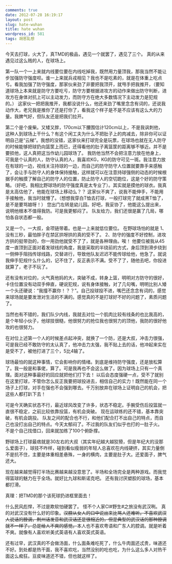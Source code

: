 ```yaml
---
comments: true
date: 2012-07-28 16:19:17
layout: post
slug: hate-wuhan
title: hate wuhan
wordpress_id: 581
tags: 胡思乱想
---
```


今天去打球，火大了，真TMD的极品，遇见一个就罢了，遇见了三个。
真的从来遇见过这么贱的人，在球场上。

第一队一个一上来就内线要位要在内线吃掉我，既然用力量顶我，那我当然不能让步加强防守强度呗。谁一上来就兵戎相见？我也不是吃素的，就是在体重上吃点亏。看我加强了防守强度，那家伙来劲了非要把我顶开，就甩手把我推开，（要知道球场上本来就是防守方要吃亏，防守方要根据进攻方的动作来做出防守判断，进攻方在身体对抗上可以主动发力，而防守方在绝大多数情况下主动发力是犯规的。）
这家伙一把把我推开，我都没说什么，他还来劲了嘴里念念有词的，还说我动作大，老兄我是推你了还是打你了，看我这个样子是不是不应该有这么大的力量。我脾气好，但队友还是把我们拉开。

第二个是个废柴。又矮又胖，170cm以下腰围估计120cm以上，不是我讽刺他，这种人到球场上干什么？有这个闲工夫为什么不把肚子上的肉减去，除非你可以证明自己是“云梯”。我想的没错，这家伙来打球完全是玩票，在球场也就在无人防守的时候能够把球扔向篮筐上而已，还得看他的肚子离篮筐的距离够不够近。并不是要损他，这人真把这当作幼儿园球场了。
我防他当然不会把注意力放在他身上，可我是个认真的人，防守认真的人，我喜欢KG，KG的防守可见一斑。我注意力放在有球的一边，视线关注持球的一边，而自己的防守防守人位置就要靠手来感触了，会让手与防守人的身体保持接触，这样就可以在注意持球强侧的动态的时候根据手的触摸了解自己的防守人的位置，防止防守人的空切跑位，这是个好的防守策略。（好吧，我相比野球场的防守强度真是太专业了）。其实就是摸他的球衣。我真是太高估他了，他能在球场上移动么？？
这家伙不爽了，说我不能伸手，不能用手接触他，我当时就懵了。（想想我穿白T恤去打球，一般打球完了就成黑T恤了，是不是要骂娘呀！）
您出门左转是幼儿园。好吧，我妥协了，他能这么提出来，说明他根本不值得我防。可是我更郁闷了。
队友给力，我们还很是赢了几局，哪怕各自状态都一般。

又是一个。一大叔，金项链带着。也是一上来就低位要位。
在野球场怕的就是
    1、没有三秒，最怕胖子在禁区拱呀拱的真的受不了。
    2、防守的强度不好控制，进攻方拱的挺带劲的，你一用劲他就受不了了，就是各种理由。唉！
他要位被我从45度一直顶到正面对着发球线的角度，我是采取的半绕前的方式，身后顶到滑步绕到一侧伸手阻挡传球线路，交替进行，导致他队友迟迟不能传球给他，他急了。就说我伸手犯规什么什么的，记不住了，反正表示不满。受不了了，随他去吧，你投进就算了，老子不玩了。

还有没有对位的，火气真他妈的大，突破不成，转身上篮，明明对方防守的很好，卡住位置没有动双手伸直，硬说犯规，说有身体接触，对了几句嘴，明明比别人矮一个头还硬说：“我撞不赢你！？？”。自己投球投不进，嘴巴还念念有词的，感觉来球场就是要发泄对生活的不满的。感觉真的不是打球好不好的问题了，素质问题了。

当然也有不错的，我们队少内线，我就去对位一个肌肉比较有线条的也比我高的，是个年轻小伙子，他球技很糙，他很努力的抢位我也很努力的顶他，我防的很好他攻的也很努力。

在对位上述第一个人的时候差点起冲突，就换了一个防，还是大叔，冲击力很强，可是我已经不敢防守的太认真了，他冲击力太强，我不贴上去的话，他冲起来实在是受不了，被他打进了三个，5比4输了。

球场最怕的就这种事情，它会影响你的情绪。到底是维持防守强度，还是放松算了。我一般是和事佬，算了。可是我再也不会这么做了。因为球场上只有一个真理。面对这种事最好的回应就把他们打下去！
以后会态度强硬一点，受不了就别在这里打球，不管你怎么反正我要把球投进去，相信自己的实力！既然能在同一个场子上打球，对手在强也不会强到哪去。千万别放弃在球场上证明自己的机会，把这些人都打趴下去！

可是今天确实状态不行，最近球风改变了许多，状态不稳定。手腕受伤后投篮就一直很不稳定，之前比较依靠投篮，有机会突破。
现在运球练的还不错，基本靠突破，有机会跳投。
队友之间的配合也不行，和他们配合打不出自己的特点，而自己也没打出自己的特点。今天太郁闷了。不过我的队友们似乎也打的一肚子火。
不是个自己找借口，回来就加练了100个俯卧撑。



野球场上打球最痞就是30左右的大叔（其实年纪越大越狡猾，但是年纪大的没那么爱面子），球技不咋样，碰到看似瘦弱的年轻人总喜欢在内线硬挤，其实力量倒不是抗不住，主要是体重相差悬殊，一身的横肉，主要是肚子大。还爱面子，脾气还大。

现在越来越觉得打半场比赛越来越没意思了。半场和全场完全是两种游戏。而我觉得篮球的魅力在于全场。就好比九球和斯诺克吧。
还有我讨厌塑胶的球场，基本都打滑。

真理：把TMD的那个该死球扔进框里面去！

什么民风彪悍，不过是欺软怕硬罢了。
怪不个人家Cl#野生#之旅没有武汉咧。
真的对武汉没有什么好的印象。<del>汉腔从女人的口中说出来比骂人还难听。不喜欢武汉人说话的腔调，荆州话发音和武汉话还是很相近的，但是典型的武汉话的那种腔调就不一样了，总是给人不爽的感觉。</del>本人也不喜欢粤语和广东人的腔调。就是听着不爽。就像有人喜欢听美式英语有人喜欢英式英语。

还有过早，武汉真的不会做汤面，什么面条难吃死了，什么牛肉面还忒贵，味道还不好。到处都是热干面，我不喜欢吃，当然没别的吃也吃，为什么这么多人对热干面这么痴狂。豆皮味道还不错，但也就这样了。
